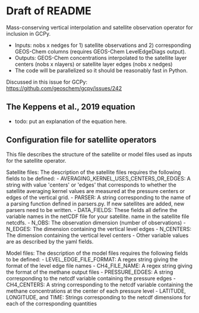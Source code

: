 # Draft of README 

Mass-conserving vertical interpolation and satellite observation operator for inclusion in GCPy. 

- Inputs: nobs x nedges for 1) satellite observations and 2) corresponding GEOS-Chem columns (requires GEOS-Chem LevelEdgeDiags output).
- Outputs: GEOS-Chem concentrations interpolated to the satellite layer centers (nobs x nlayers) or satellite layer edges (nobs x nedges)
- The code will be parallelized so it should be reasonably fast in Python. 

Discussed in this issue for GCPy: https://github.com/geoschem/gcpy/issues/242

## The Keppens et al., 2019 equation

- todo: put an explanation of the equation here. 

##  Configuration file for satellite operators
 This file describes the structure of the satellite or model files used as inputs for the 
 satellite operator. 

 Satellite files:
 The description of the satellite files requires the following fields to be defined:
     - AVERAGING_KERNEL_USES_CENTERS_OR_EDGES: A string with value 
        'centers' or 'edges' that corresponds to whether the satellite averaging
        kernel values are measured at the pressure centers or edges of the vertical
        grid.
     - PARSER: A string corresponding to the name of a parsing function defined in
        parsers.py. If new satellites are added, new parsers need to be written.
    -  DATA_FIELDS: These fields all define the variable names in the netCDF file for your satellite. 
        name in the satellite file netcdfs.
        - N_OBS: The observation dimension (number of observations)
        - N_EDGES: The dimension containing the vertical level edges
        - N_CENTERS: The dimension containing the vertical level centers
        - Other variable values are as described by the yaml fields.

 Model files:
 The description of the model files requires the following fields to be defined:
     - LEVEL_EDGE_FILE_FORMAT: A regex string giving the format of the level edge 
        file names
     - CH4_FILE_NAME: A regex string giving the format of the methane output files
     - PRESSURE_EDGES: A string corresponding to the netcdf variable containing
        the pressure edges
     - CH4_CENTERS: A string corresponding to the netcdf variable containing the 
        methane concentrations at the center of each pressure level
     - LATITUDE, LONGITUDE, and TIME: Strings corresponding to the netcdf dimensions
        for each of the corresponding quantities